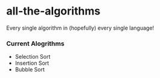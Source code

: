 # all-the-algorithms
Every single algorithm in (hopefully) every single language!

### Current Alogrithms
- Selection Sort
- Insertion Sort
- Bubble Sort
